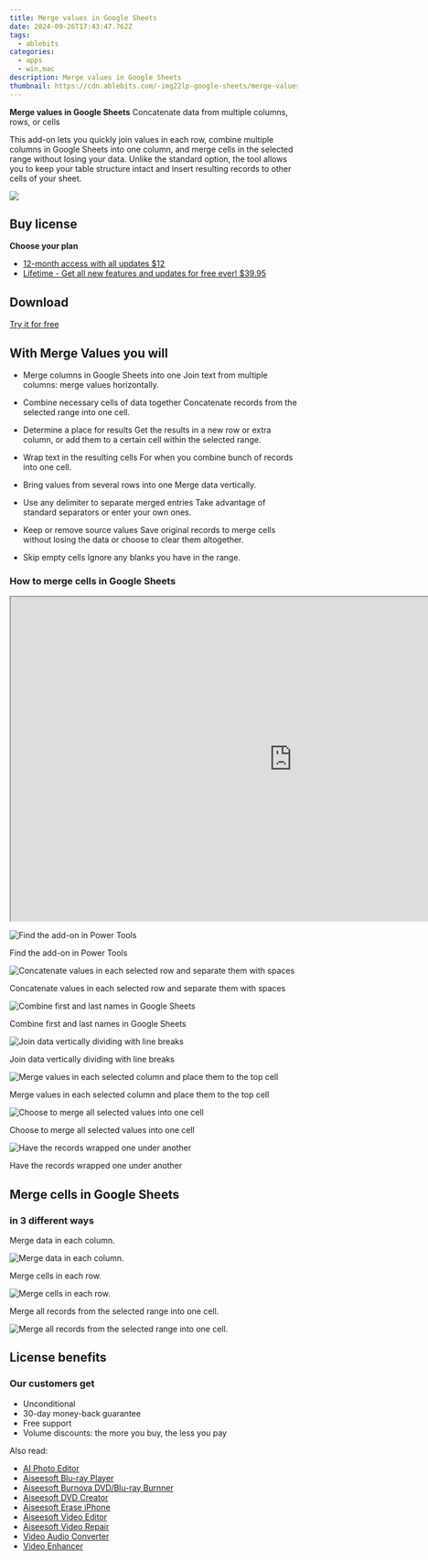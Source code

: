 ```yaml
---
title: Merge values in Google Sheets
date: 2024-09-26T17:43:47.762Z
tags: 
  - ablebits
categories: 
  - apps
  - win,mac
description: Merge values in Google Sheets
thumbnail: https://cdn.ablebits.com/-img22lp-google-sheets/merge-values/header-cover.webp
---
```


**Merge values in Google Sheets**
Concatenate data from multiple columns, rows, or cells

This add-on lets you quickly join values in each row, combine multiple columns in Google Sheets into one column, and merge cells in the selected range without losing your data. Unlike the standard option, the tool allows you to keep your table structure intact and insert resulting records to other cells of your sheet.

![](https://cdn.ablebits.com/-img22lp-google-sheets/merge-values/header-cover.webp)

## Buy license

**Choose your plan**

- [12-month access with all updates $12](https://secure.2checkout.com/order/checkout.php?PRODS=4720548&QTY=1&AFFILIATE=108875&CART=1&CARD=2&DESIGN_TYPE=2&SHORT_FORM=1&COUPON=TrSbrExp-MnrAdns-01&CLEAN_CART=ALL&SRC=website)
- [Lifetime - Get all new features and updates for free ever! $39.95](https://secure.2checkout.com/order/checkout.php?PRODS=4729659&QTY=1&AFFILIATE=108875&CART=1&CARD=2&DESIGN_TYPE=2&SHORT_FORM=1&CLEAN_CART=ALL&SRC=website)

## Download

[Try it for free](https://workspace.google.com/marketplace/app/merge_values/857144221591)

## With Merge Values you will

-   Merge columns in Google Sheets into one Join text from multiple columns: merge values horizontally.
-   Combine necessary cells of data together Concatenate records from the selected range into one cell.
-   Determine a place for results Get the results in a new row or extra column, or add them to a certain cell within the selected range.
-   Wrap text in the resulting cells For when you combine bunch of records into one cell.

-   Bring values from several rows into one Merge data vertically.
-   Use any delimiter to separate merged entries Take advantage of standard separators or enter your own ones.
-   Keep or remove source values Save original records to merge cells without losing the data or choose to clear them altogether.
-   Skip empty cells Ignore any blanks you have in the range.

### How to merge cells in Google Sheets

 

<iframe loading="lazy" width="984" height="567" class="" src="https://www.youtube-nocookie.com/embed/VTZnCyfeE48" allow="encrypted-media" allowfullscreen=""></iframe>

 ![Find the add-on in Power Tools](https://cdn.ablebits.com/-img22lp-google-sheets/merge-values/run-add-on.png)

Find the add-on in Power Tools

 ![Concatenate values in each selected row and separate them with spaces](https://cdn.ablebits.com/-img22lp-google-sheets/merge-values/merge-within-rows.png)

Concatenate values in each selected row and separate them with spaces

 ![Combine first and last names in Google Sheets](https://cdn.ablebits.com/-img22lp-google-sheets/merge-values/combine-records-horizontally.png)

Combine first and last names in Google Sheets

 ![Join data vertically dividing with line breaks](https://cdn.ablebits.com/-img22lp-google-sheets/merge-values/merge-within-columns.png)

Join data vertically dividing with line breaks

 ![Merge values in each selected column and place them to the top cell](https://cdn.ablebits.com/-img22lp-google-sheets/merge-values/combine-records-vertically.png)

Merge values in each selected column and place them to the top cell

 ![Choose to merge all selected values into one cell](https://cdn.ablebits.com/-img22lp-google-sheets/merge-values/combine-all-cells.png)

Choose to merge all selected values into one cell

 ![Have the records wrapped one under another](https://cdn.ablebits.com/-img22lp-google-sheets/merge-values/merge-multiple-cells-into-one.png)

Have the records wrapped one under another

## Merge cells in Google Sheets

### in 3 different ways

Merge data in each column.

 ![Merge data in each column.](https://cdn.ablebits.com/-img22lp-google-sheets/merge-values/scheme-merge-vertically.png)

Merge cells in each row.

 ![Merge cells in each row.](https://cdn.ablebits.com/-img22lp-google-sheets/merge-values/scheme-merge-horizontally.png)

Merge all records from the selected range into one cell.

 ![Merge all records from the selected range into one cell.](https://cdn.ablebits.com/-img22lp-google-sheets/merge-values/scheme-merge-all-data.png)

## License benefits

### Our customers get

- Unconditional
- 30-day money-back guarantee
- Free support
- Volume discounts: the more you buy, the less you pay 

<ins class="adsbygoogle"
      style="display:block"
      data-ad-client="ca-pub-7571918770474297"
      data-ad-slot="8358498916"
      data-ad-format="auto"
      data-full-width-responsive="true"></ins>

<span class="atpl-alsoreadstyle">Also read:</span>
<div><ul>
<li><a href="https://tools.techidaily.com/aiseesoft/ai-photo-editor/"><u>AI Photo Editor</u></a></li>
<li><a href="https://tools.techidaily.com/aiseesoft/blu-ray-player/"><u>Aiseesoft Blu-ray Player</u></a></li>
<li><a href="https://tools.techidaily.com/aiseesoft/burnova/"><u>Aiseesoft Burnova DVD/Blu-ray Burnner</u></a></li>
<li><a href="https://tools.techidaily.com/aiseesoft/dvd-creator/"><u>Aiseesoft DVD Creator</u></a></li>
<li><a href="https://tools.techidaily.com/aiseesoft/erase-iphone/"><u>Aiseesoft Erase iPhone</u></a></li>
<li><a href="https://tools.techidaily.com/aiseesoft/edit-video/"><u>Aiseesoft Video Editor</u></a></li>
<li><a href="https://tools.techidaily.com/aiseesoft/video-repair/"><u>Aiseesoft Video Repair</u></a></li>
<li><a href="https://tools.techidaily.com/aiseesoft/audio-converter/"><u>Video Audio Converter</u></a></li>
<li><a href="https://tools.techidaily.com/aiseesoft/video-enhancer/"><u>Video Enhancer</u></a></li>
</ul></div>

